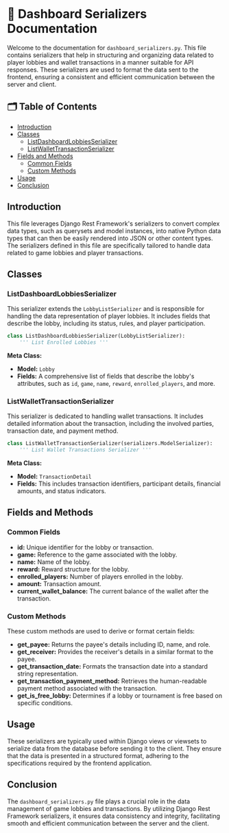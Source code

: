 # 📄 Dashboard Serializers Documentation

Welcome to the documentation for `dashboard_serializers.py`. This file contains serializers that help in structuring and organizing data related to player lobbies and wallet transactions in a manner suitable for API responses. These serializers are used to format the data sent to the frontend, ensuring a consistent and efficient communication between the server and client.

## 🗂️ Table of Contents
- [Introduction](#introduction)
- [Classes](#classes)
  - [ListDashboardLobbiesSerializer](#listdashboardlobbiesserializer)
  - [ListWalletTransactionSerializer](#listwallettransactionserializer)
- [Fields and Methods](#fields-and-methods)
  - [Common Fields](#common-fields)
  - [Custom Methods](#custom-methods)
- [Usage](#usage)
- [Conclusion](#conclusion)

## Introduction

This file leverages Django Rest Framework's serializers to convert complex data types, such as querysets and model instances, into native Python data types that can then be easily rendered into JSON or other content types. The serializers defined in this file are specifically tailored to handle data related to game lobbies and player transactions.

## Classes

### ListDashboardLobbiesSerializer

This serializer extends the `LobbyListSerializer` and is responsible for handling the data representation of player lobbies. It includes fields that describe the lobby, including its status, rules, and player participation.

```python
class ListDashboardLobbiesSerializer(LobbyListSerializer):
    ''' List Enrolled Lobbies '''
```

**Meta Class:**
- **Model:** `Lobby`
- **Fields:** A comprehensive list of fields that describe the lobby's attributes, such as `id`, `game`, `name`, `reward`, `enrolled_players`, and more.

### ListWalletTransactionSerializer

This serializer is dedicated to handling wallet transactions. It includes detailed information about the transaction, including the involved parties, transaction date, and payment method.

```python
class ListWalletTransactionSerializer(serializers.ModelSerializer):
    ''' List Wallet Transactions Serializer '''
```

**Meta Class:**
- **Model:** `TransactionDetail`
- **Fields:** This includes transaction identifiers, participant details, financial amounts, and status indicators.

## Fields and Methods

### Common Fields

- **id:** Unique identifier for the lobby or transaction.
- **game:** Reference to the game associated with the lobby.
- **name:** Name of the lobby.
- **reward:** Reward structure for the lobby.
- **enrolled_players:** Number of players enrolled in the lobby.
- **amount:** Transaction amount.
- **current_wallet_balance:** The current balance of the wallet after the transaction.

### Custom Methods

These custom methods are used to derive or format certain fields:

- **get_payee:** Returns the payee's details including ID, name, and role.
- **get_receiver:** Provides the receiver's details in a similar format to the payee.
- **get_transaction_date:** Formats the transaction date into a standard string representation.
- **get_transaction_payment_method:** Retrieves the human-readable payment method associated with the transaction.
- **get_is_free_lobby:** Determines if a lobby or tournament is free based on specific conditions.

## Usage

These serializers are typically used within Django views or viewsets to serialize data from the database before sending it to the client. They ensure that the data is presented in a structured format, adhering to the specifications required by the frontend application.

## Conclusion

The `dashboard_serializers.py` file plays a crucial role in the data management of game lobbies and transactions. By utilizing Django Rest Framework serializers, it ensures data consistency and integrity, facilitating smooth and efficient communication between the server and the client.